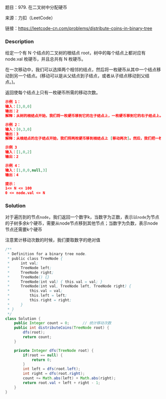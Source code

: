 题目：979. 在二叉树中分配硬币

来源：力扣（LeetCode）

链接：https://leetcode-cn.com/problems/distribute-coins-in-binary-tree


### Description

给定一个有 N 个结点的二叉树的根结点 root，树中的每个结点上都对应有 node.val 枚硬币，并且总共有 N 枚硬币。

在一次移动中，我们可以选择两个相邻的结点，然后将一枚硬币从其中一个结点移动到另一个结点。(移动可以是从父结点到子结点，或者从子结点移动到父结点。)。

返回使每个结点上只有一枚硬币所需的移动次数。

```json
示例 1：
输入：[3,0,0]
输出：2
解释：从树的根结点开始，我们将一枚硬币移到它的左子结点上，一枚硬币移到它的右子结点上。

示例 2：
输入：[0,3,0]
输出：3
解释：从根结点的左子结点开始，我们将两枚硬币移到根结点上 [移动两次]。然后，我们把一枚硬币从根结点移到右子结点上。

示例 3
输入：[1,0,2]
输出：2

示例 4：
输入：[1,0,0,null,3]
输出：4

提示：
1<= N <= 100
0 <= node.val <= N
```



### Solution

对于遍历到的节点`node`，我们返回一个数字k，当数字为正数，表示以`node`为节点的子树多余k个硬币，需要从node节点移到其他节点；当数字为负数，表示node节点还需要k个硬币

注意累计移动次数的时候，我们要取数字的绝对值

```java
/**
 * Definition for a binary tree node.
 * public class TreeNode {
 *     int val;
 *     TreeNode left;
 *     TreeNode right;
 *     TreeNode() {}
 *     TreeNode(int val) { this.val = val; }
 *     TreeNode(int val, TreeNode left, TreeNode right) {
 *         this.val = val;
 *         this.left = left;
 *         this.right = right;
 *     }
 * }
 */
class Solution {
    public Integer count = 0;      // 统计移动次数
    public int distributeCoins(TreeNode root) {
        dfs(root);
        return count; 
    }

    private Integer dfs(TreeNode root) {
        if(root == null) {
            return 0;
        }
        int left = dfs(root.left);
        int right = dfs(root.right);
        count += Math.abs(left) + Math.abs(right);
        return root.val + left + right - 1;
    }
}
```

